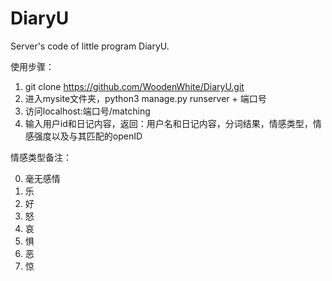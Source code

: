 # DiaryU
Server's code of little program DiaryU.

使用步骤：
1. git clone https://github.com/WoodenWhite/DiaryU.git
2. 进入mysite文件夹，python3 manage.py runserver + 端口号
3. 访问localhost:端口号/matching
4. 输入用户id和日记内容，返回：用户名和日记内容，分词结果，情感类型，情感强度以及与其匹配的openID

情感类型备注：

0. 毫无感情
1. 乐
2. 好
3. 怒
4. 哀
5. 惧
6. 恶
7. 惊
